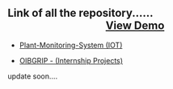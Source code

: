 ## Link of all the repository...... <center>[View Demo](https://link-to-repo.netlify.app/) </center>




 - [Plant-Monitoring-System (IOT)](https://github.com/Shubham-Bhoite/Plant-Monitoring-System)


 - [OIBGRIP - (Internship Projects)](https://github.com/Shubham-Bhoite/OIBGRIP)








 update soon....